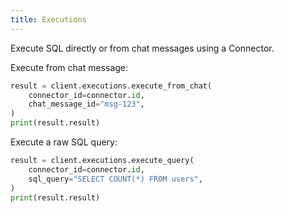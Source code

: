 ```yaml
---
title: Executions
---
```


Execute SQL directly or from chat messages using a Connector.

Execute from chat message:
```python
result = client.executions.execute_from_chat(
    connector_id=connector.id,
    chat_message_id="msg-123",
)
print(result.result)
```

Execute a raw SQL query:
```python
result = client.executions.execute_query(
    connector_id=connector.id,
    sql_query="SELECT COUNT(*) FROM users",
)
print(result.result)
```
